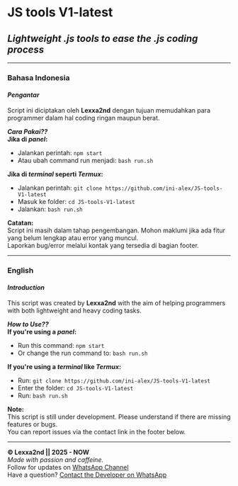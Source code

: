 # **JS tools V1-latest**
## *Lightweight .js tools to ease the .js coding process*

---

### **Bahasa Indonesia**  
#### ***Pengantar***  
Script ini diciptakan oleh **Lexxa2nd** dengan tujuan memudahkan para programmer dalam hal coding ringan maupun berat.

***Cara Pakai??***  
**Jika di *panel*:**
- Jalankan perintah: `npm start`  
- Atau ubah command run menjadi: `bash run.sh`

**Jika di *terminal* seperti *Termux*:**
- Jalankan perintah: `git clone https://github.com/ini-alex/JS-tools-V1-latest`
- Masuk ke folder: `cd JS-tools-V1-latest`
- Jalankan: `bash run.sh`

**Catatan:**  
Script ini masih dalam tahap pengembangan. Mohon maklumi jika ada fitur yang belum lengkap atau error yang muncul.  
Laporkan bug/error melalui kontak yang tersedia di bagian footer.

---

### **English**  
#### ***Introduction***  
This script was created by **Lexxa2nd** with the aim of helping programmers with both lightweight and heavy coding tasks.

***How to Use??***  
**If you're using a *panel*:**
- Run this command: `npm start`  
- Or change the run command to: `bash run.sh`

**If you're using a *terminal* like *Termux*:**
- Run: `git clone https://github.com/ini-alex/JS-tools-V1-latest`
- Enter the folder: `cd JS-tools-V1-latest`
- Run: `bash run.sh`

**Note:**  
This script is still under development. Please understand if there are missing features or bugs.  
You can report issues via the contact link in the footer below.

---

**© Lexxa2nd || 2025 - NOW**  
*Made with passion and caffeine.*  
Follow for updates on [WhatsApp Channel](https://whatsapp.com/channel/0029Vb43ANHEAKWOEuGnO23o)  
Have a question? [Contact the Developer on WhatsApp](https://wa.me/6285129426672)
